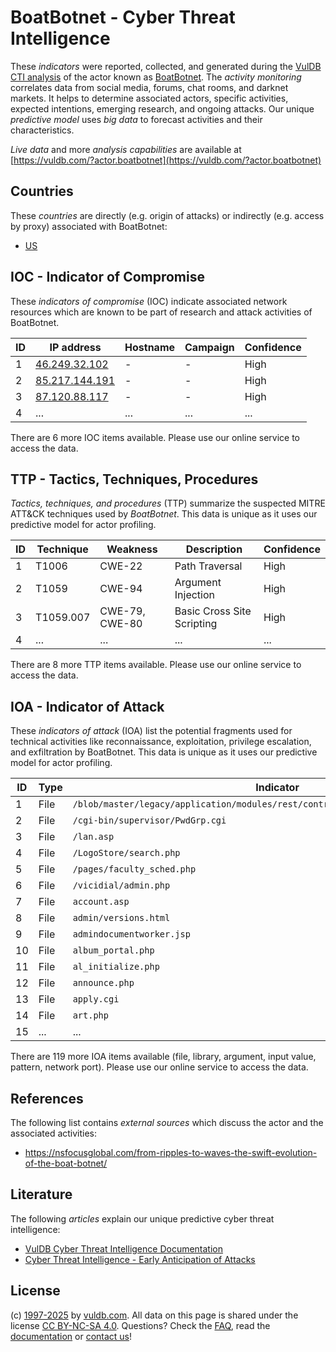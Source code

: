 # BoatBotnet - Cyber Threat Intelligence

These _indicators_ were reported, collected, and generated during the [VulDB CTI analysis](https://vuldb.com/?kb.cti) of the actor known as [BoatBotnet](https://vuldb.com/?actor.boatbotnet). The _activity monitoring_ correlates data from social media, forums, chat rooms, and darknet markets. It helps to determine associated actors, specific activities, expected intentions, emerging research, and ongoing attacks. Our unique _predictive model_ uses _big data_ to forecast activities and their characteristics.

_Live data_ and more _analysis capabilities_ are available at [https://vuldb.com/?actor.boatbotnet](https://vuldb.com/?actor.boatbotnet)

## Countries

These _countries_ are directly (e.g. origin of attacks) or indirectly (e.g. access by proxy) associated with BoatBotnet:

* [US](https://vuldb.com/?country.us)

## IOC - Indicator of Compromise

These _indicators of compromise_ (IOC) indicate associated network resources which are known to be part of research and attack activities of BoatBotnet.

ID | IP address | Hostname | Campaign | Confidence
-- | ---------- | -------- | -------- | ----------
1 | [46.249.32.102](https://vuldb.com/?ip.46.249.32.102) | - | - | High
2 | [85.217.144.191](https://vuldb.com/?ip.85.217.144.191) | - | - | High
3 | [87.120.88.117](https://vuldb.com/?ip.87.120.88.117) | - | - | High
4 | ... | ... | ... | ...

There are 6 more IOC items available. Please use our online service to access the data.

## TTP - Tactics, Techniques, Procedures

_Tactics, techniques, and procedures_ (TTP) summarize the suspected MITRE ATT&CK techniques used by _BoatBotnet_. This data is unique as it uses our predictive model for actor profiling.

ID | Technique | Weakness | Description | Confidence
-- | --------- | -------- | ----------- | ----------
1 | T1006 | CWE-22 | Path Traversal | High
2 | T1059 | CWE-94 | Argument Injection | High
3 | T1059.007 | CWE-79, CWE-80 | Basic Cross Site Scripting | High
4 | ... | ... | ... | ...

There are 8 more TTP items available. Please use our online service to access the data.

## IOA - Indicator of Attack

These _indicators of attack_ (IOA) list the potential fragments used for technical activities like reconnaissance, exploitation, privilege escalation, and exfiltration by BoatBotnet. This data is unique as it uses our predictive model for actor profiling.

ID | Type | Indicator | Confidence
-- | ---- | --------- | ----------
1 | File | `/blob/master/legacy/application/modules/rest/controllers/ShowImageController.php` | High
2 | File | `/cgi-bin/supervisor/PwdGrp.cgi` | High
3 | File | `/lan.asp` | Medium
4 | File | `/LogoStore/search.php` | High
5 | File | `/pages/faculty_sched.php` | High
6 | File | `/vicidial/admin.php` | High
7 | File | `account.asp` | Medium
8 | File | `admin/versions.html` | High
9 | File | `admindocumentworker.jsp` | High
10 | File | `album_portal.php` | High
11 | File | `al_initialize.php` | High
12 | File | `announce.php` | Medium
13 | File | `apply.cgi` | Medium
14 | File | `art.php` | Low
15 | ... | ... | ...

There are 119 more IOA items available (file, library, argument, input value, pattern, network port). Please use our online service to access the data.

## References

The following list contains _external sources_ which discuss the actor and the associated activities:

* https://nsfocusglobal.com/from-ripples-to-waves-the-swift-evolution-of-the-boat-botnet/

## Literature

The following _articles_ explain our unique predictive cyber threat intelligence:

* [VulDB Cyber Threat Intelligence Documentation](https://vuldb.com/?kb.cti)
* [Cyber Threat Intelligence - Early Anticipation of Attacks](https://www.scip.ch/en/?labs.20201022)

## License

(c) [1997-2025](https://vuldb.com/?kb.changelog) by [vuldb.com](https://vuldb.com/?kb.about). All data on this page is shared under the license [CC BY-NC-SA 4.0](https://creativecommons.org/licenses/by-nc-sa/4.0/). Questions? Check the [FAQ](https://vuldb.com/?kb.faq), read the [documentation](https://vuldb.com/?kb) or [contact us](https://vuldb.com/?contact)!
